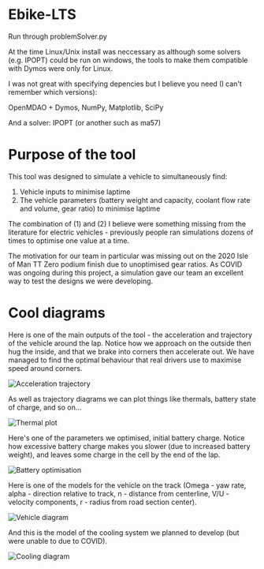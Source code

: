 # Ebike-LTS
Run through problemSolver.py

At the time Linux/Unix install was neccessary as although some solvers (e.g. IPOPT) could be run on windows, the tools to make them compatible with Dymos were only for Linux.

I was not great with specifying depencies but I believe you need (I can't remember which versions):

OpenMDAO + Dymos, NumPy, Matplotlib, SciPy

And a solver:  IPOPT (or another such as ma57)

# Purpose of the tool

This tool was designed to simulate a vehicle to simultaneously find:

1) Vehicle inputs to minimise laptime
2) The vehicle parameters (battery weight and capacity, coolant flow rate and volume, gear ratio) to minimise laptime

The combination of (1) and (2) I believe were something missing from the literature for electric vehicles - previously people ran simulations dozens of times to optimise one value at a time.

The motivation for our team in particular was missing out on the 2020 Isle of Man TT Zero podium finish due to unoptimised gear ratios. As COVID was ongoing during this project, a simulation gave our team an excellent way to test the designs we were developing.

# Cool diagrams

Here is one of the main outputs of the tool - the acceleration and trajectory of the vehicle around the lap. Notice how we approach on the outside then hug the inside, and that we brake into corners then accelerate out. We have managed to find the optimal behaviour that real drivers use to maximise speed around corners. 

![Acceleration trajectory](https://i.imgur.com/2ix0gn6.png)

As well as trajectory diagrams we can plot things like thermals, battery state of charge, and so on...

![Thermal plot](https://i.imgur.com/1FdNUFn.png)

Here's one of the parameters we optimised, initial battery charge. Notice how excessive battery charge makes you slower (due to increased battery weight), and leaves some charge in the cell by the end of the lap.

![Battery optimisation](https://i.imgur.com/mIZyujs.png)

Here is one of the models for the vehicle on the track (Omega - yaw rate, alpha - direction relative to track, n - distance from centerline, V/U - velocity components, r - radius from road section center). 

![Vehicle diagram](https://i.imgur.com/dVNA70V.png)

And this is the model of the cooling system we planned to develop (but were unable to due to COVID).

![Cooling diagram](https://i.imgur.com/dIj1cZA.png)



